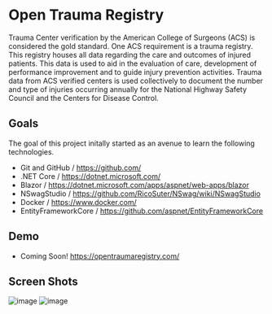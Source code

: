 # Open Trauma Registry
  Trauma Center verification by the American College of Surgeons (ACS) is considered the gold standard. One ACS requirement is a trauma registry. This registry houses all data regarding the care and outcomes of injured patients. This data is used to aid in the evaluation of care, development of performance improvement and to guide injury prevention activities. Trauma data from ACS verified centers is used collectively to document the number and type of injuries occurring annually for the National Highway Safety Council and the Centers for Disease Control. 
  
## Goals
The goal of this project initally started as an avenue to learn the following technologies. 
- Git and GitHub / https://github.com/
- .NET Core / https://dotnet.microsoft.com/
- Blazor / https://dotnet.microsoft.com/apps/aspnet/web-apps/blazor
- NSwagStudio / https://github.com/RicoSuter/NSwag/wiki/NSwagStudio
- Docker / https://www.docker.com/
- EntityFrameworkCore / https://github.com/aspnet/EntityFrameworkCore

## Demo 
- Coming Soon! https://opentraumaregistry.com/

## Screen Shots
![image](https://user-images.githubusercontent.com/5183421/71624887-d7a04780-2bb2-11ea-9716-6f1661ccd7b1.png)
![image](https://user-images.githubusercontent.com/5183421/71624963-39f94800-2bb3-11ea-8114-49411fd54159.png)

